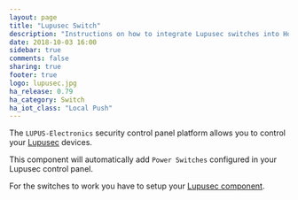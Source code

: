 ```yaml
---
layout: page
title: "Lupusec Switch"
description: "Instructions on how to integrate Lupusec switches into Home Assistant."
date: 2018-10-03 16:00
sidebar: true
comments: false
sharing: true
footer: true
logo: lupusec.jpg
ha_release: 0.79
ha_category: Switch
ha_iot_class: "Local Push"
---
```


The `LUPUS-Electronics` security control panel platform allows you to control your [Lupusec](https://www.lupus-electronics.de) devices.

This component will automatically add `Power Switches` configured in your Lupusec control panel.

For the switches to work you have to setup your [Lupusec component](/components/lupusec/).